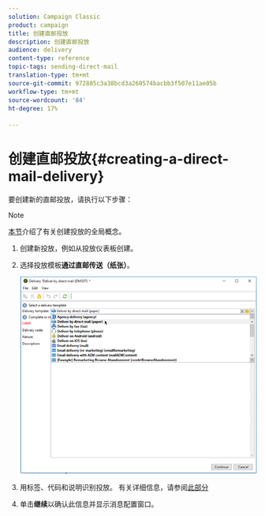 ```yaml
---
solution: Campaign Classic
product: campaign
title: 创建直邮投放
description: 创建直邮投放
audience: delivery
content-type: reference
topic-tags: sending-direct-mail
translation-type: tm+mt
source-git-commit: 972885c3a38bcd3a260574bacbb3f507e11ae05b
workflow-type: tm+mt
source-wordcount: '84'
ht-degree: 17%

---
```



# 创建直邮投放{#creating-a-direct-mail-delivery}

要创建新的直邮投放，请执行以下步骤：

>[!NOTE]
>
>[本节](../../delivery/using/steps-about-delivery-creation-steps.md)介绍了有关创建投放的全局概念。

1. 创建新投放，例如从投放仪表板创建。
1. 选择投放模板&#x200B;**通过直邮传送（纸张）**。

   ![](assets/direct_mail.png)

1. 用标签、代码和说明识别投放。 有关详细信息，请参阅[此部分](../../delivery/using/steps-create-and-identify-the-delivery.md#identifying-the-delivery)
1. 单击&#x200B;**继续**&#x200B;以确认此信息并显示消息配置窗口。
